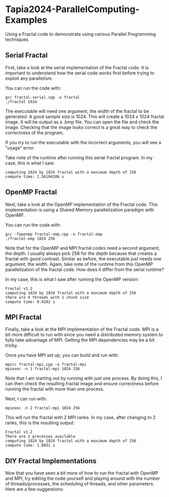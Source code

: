# Tapia2024-ParallelComputing-Examples
Using a Fractal code to demonstrate using various Parallel Programming techniques

## Serial Fractal

First, take a look at the serial implementation of the Fractal code.
It is important to understand how the serial code works first before trying to
exploit any parallelism.

You can run the code with:

```
gcc fractal-serial.cpp -o fractal
./fractal 1024
```

The executable will need one argument, the width of the fractal to be generated.
A good sample size is 1024. This will create a 1024 x 1024 fractal image. It will
be output as a .bmp file. You can open the file and check the image. Checking that
the image looks correct is a great way to check the correctness of the program.

If you try to run the executable with the incorrect arguments, you will see a "usage" error.

Take note of the runtime after running this serial fractal program. In my case, this is
what I saw:

```
computing 1024 by 1024 fractal with a maximum depth of 256
compute time: 1.56104206 s
```

## OpenMP Fractal

Next, take a look at the OpenMP implementation of the Fractal code.
This implementation is using a Shared Memory parallelization paradigm with OpenMP.

You can run the code with:

```
gcc -fopenmp fractal-omp.cpp -o fractal-omp
./fractal-omp 1024 256
``` 

Note that for the OpenMP and MPI fractal codes need a second argument, the depth.
I usually always pick 256 for the depth because that creates a fractal with good contrast.
Similar as before, the executable just needs one argument, the width. Again, take
note of the runtime from this OpenMP parallelization of the fractal code. How does it
differ from the serial runtime?

In my case, this is what I saw after running the OpenMP version:

```
Fractal v1.2
computing 1024 by 1024 fractal with a maximum depth of 256
there are 4 threads with 1 chunk size
compute time: 0.4282 s
```

## MPI Fractal

Finally, take a look at the MPI implementation of the Fractal code. MPI is a bit
more difficult to run with since you need a distributed memory system to fully
take advantage of MPI. Getting the MPI dependencies may be a bit tricky.

Once you have MPI set up, you can build and run with:

```
mpicc fractal-mpi.cpp -o fractal-mpi
mpiexec -n 1 fractal-mpi 1024 256
```

Note that I am starting out by running with just one process. By doing this, I can
then check the resulting fractal image and ensure correctness before running the fractal
with more than one process.

Next, I can run with:

```
mpiexec -n 2 fractal-mpi 1024 256
```
This will run the fractal with 2 MPI ranks.
In my case, after changing to 2 ranks, this is the resulting output:

```
Fractal v1.2
There are 2 processes available
computing 1024 by 1024 fractal with a maximum depth of 256
compute time: 1.0031 s
```

## DIY Fractal Implementations

Now that you have seen a bit more of how to run the fractal with OpenMP and MPI, try
editing the code yourself and playing around with the number of threads/processes, the
scheduling of threads, and other parameters. Here are a few suggestions:


